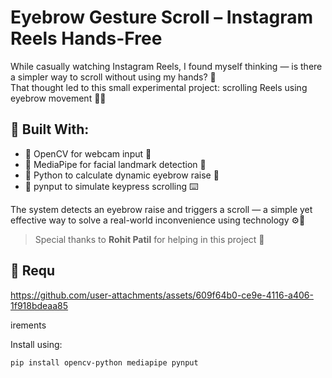 # Eyebrow Gesture Scroll – Instagram Reels Hands-Free

While casually watching Instagram Reels, I found myself thinking — is there a simpler way to scroll without using my hands? 🤔  
That thought led to this small experimental project: scrolling Reels using eyebrow movement 👀💡

## 🔧 Built With:
- 🔹 OpenCV for webcam input 🎥
- 🔹 MediaPipe for facial landmark detection 📍
- 🔹 Python to calculate dynamic eyebrow raise 🧠
- 🔹 pynput to simulate keypress scrolling ⌨️

The system detects an eyebrow raise and triggers a scroll — a simple yet effective way to solve a real-world inconvenience using technology ⚙️📲

> Special thanks to **Rohit Patil** for helping in this project 🙌

## 📁 Requ

https://github.com/user-attachments/assets/609f64b0-ce9e-4116-a406-1f918bdeaa85

irements

Install using:
```bash
pip install opencv-python mediapipe pynput
